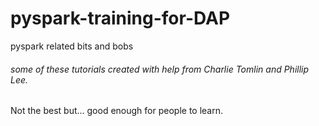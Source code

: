 # pyspark-training-for-DAP
pyspark related bits and bobs


######  some of these tutorials created with help from Charlie Tomlin and Phillip Lee.
Not the best but... good enough for people to learn.
